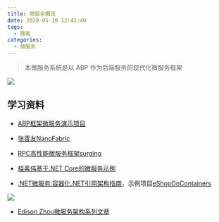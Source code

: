 ```yaml
---
title: 微服务概览
date: 2020-05-10 12:41:40
tags:
  - 随笔
categories:
  - 微服务
---
```


> 本微服务系统是以 ABP 作为后端服务的现代化微服务框架

[![](https://cdn.jsdelivr.net/gh/uncmd/MyResource/Hexo/images/MicroService.png)](https://uncmd.github.io/microservice/overview/)

<!-- more -->

## 学习资料

* [ABP框架微服务演示项目](https://github.com/abpframework/abp/tree/master/samples/MicroserviceDemo)

* [张善友NanoFabric](https://github.com/geffzhang/NanoFabric)

* [RPC高性能微服务框架surging](https://github.com/dotnetcore/surging)

* [桂素伟基于.NET Core的微服务示例](https://github.com/axzxs2001/HisMicroserviceSample)

* [.NET微服务:容器化.NET引用架构指南](http://aka.ms/MicroservicesEbook)，示例项目[eShopOnContainers](https://github.com/dotnet-architecture/eShopOnContainers)

![](https://cdn.jsdelivr.net/gh/uncmd/MyResource/Hexo/images/eShopBook.png)

* [Edison Zhou微服务架构系列文章](https://www.cnblogs.com/edisonchou/p/dotnetcore_microservice_foundation_blogs_index_final.html)
